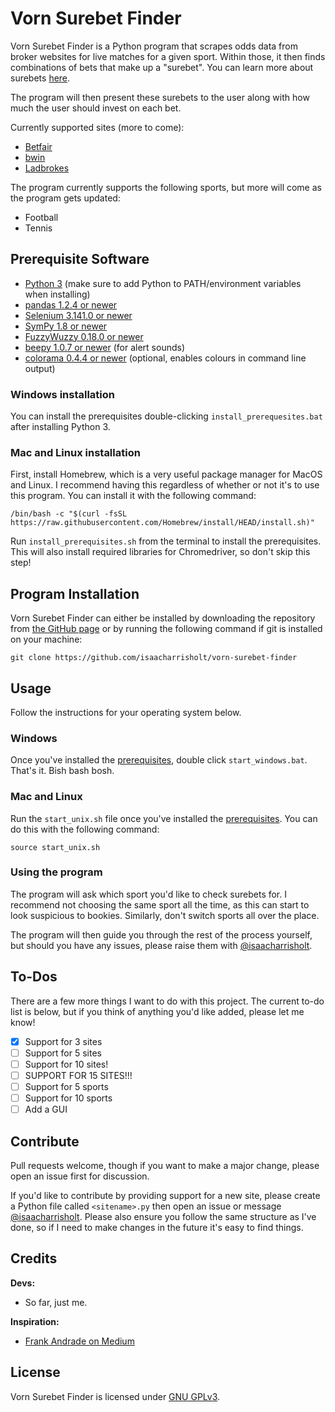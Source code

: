 # Vorn Surebet Finder

Vorn Surebet Finder is a Python program that scrapes odds data from broker websites for live matches for a given sport.
Within those, it then finds combinations of bets that make up a "surebet". You can learn more about surebets
[here](https://betblazers.com/guide/sure-bets).

The program will then present these surebets to the user along with how much the user should invest on each bet.

Currently supported sites (more to come):
- [Betfair](https://www.betfair.com/sport/)
- [bwin](https://sports.bwin.com/en/sports)
- [Ladbrokes](https://sports.ladbrokes.com/)

The program currently supports the following sports, but more will come as the program gets updated:
- Football
- Tennis

## Prerequisite Software

- [Python 3](https://www.python.org/) (make sure to add Python to PATH/environment variables when installing)
- [pandas 1.2.4 or newer](https://pandas.pydata.org/)
- [Selenium 3.141.0 or newer](https://github.com/SeleniumHQ/selenium/)
- [SymPy 1.8 or newer](https://www.sympy.org/en/index.html)
- [FuzzyWuzzy 0.18.0 or newer](https://github.com/seatgeek/fuzzywuzzy)
- [beepy 1.0.7 or newer](https://pypi.org/project/beepy/) (for alert sounds)
- [colorama 0.4.4 or newer](https://pypi.org/project/colorama/) (optional, enables colours in command line output)

### Windows installation

You can install the prerequisites double-clicking `install_prerequesites.bat` after installing Python 3.

### Mac and Linux installation

First, install Homebrew, which is a very useful package manager for MacOS and Linux. I recommend having this regardless
of whether or not it's to use this program. You can install it with the following command:

```commandline
/bin/bash -c "$(curl -fsSL https://raw.githubusercontent.com/Homebrew/install/HEAD/install.sh)"
```

Run `install_prerequisites.sh` from the terminal to install the prerequisites. This will also install required libraries
for Chromedriver, so don't skip this step!

## Program Installation

Vorn Surebet Finder can either be installed by downloading the repository from
[the GitHub page](https://github.com/isaacharrisholt/vorn-surebet-finder) or by running the following command if git
is installed on your machine:
```commandline
git clone https://github.com/isaacharrisholt/vorn-surebet-finder
```

## Usage
     
Follow the instructions for your operating system below.

### Windows

Once you've installed the [prerequisites](#prerequisite-software), double click `start_windows.bat`. That's it. Bish 
bash bosh.

### Mac and Linux

Run the `start_unix.sh` file once you've installed the [prerequisites](#prerequisite-software). You can do this with the
following command:

```commandline
source start_unix.sh
```

### Using the program

The program will ask which sport you'd like to check surebets for. I recommend not choosing the same sport all the time,
as this can start to look suspicious to bookies. Similarly, don't switch sports all over the place.

The program will then guide you through the rest of the process yourself, but should you have any issues, please raise
them with [@isaacharrisholt](https://github.com/isaacharrisholt).

## To-Dos

There are a few more things I want to do with this project. The current to-do list is below, but if you think of
anything you'd like added, please let me know!

- [x] Support for 3 sites
- [ ] Support for 5 sites
- [ ] Support for 10 sites!
- [ ] SUPPORT FOR 15 SITES!!!
- [ ] Support for 5 sports
- [ ] Support for 10 sports
- [ ] Add a GUI

## Contribute

Pull requests welcome, though if you want to make a major change, please open an issue first for discussion.

If you'd like to contribute by providing support for a new site, please create a Python file called `<sitename>.py` then
open an issue or message [@isaacharrisholt](https://github.com/isaacharrisholt). Please also ensure you follow the same
structure as I've done, so if I need to make changes in the future it's easy to find things.

## Credits

**Devs:**
- So far, just me.

**Inspiration:**
- [Frank Andrade on Medium](https://frank-andrade.medium.com/)

## License

Vorn Surebet Finder is licensed under [GNU GPLv3](https://www.gnu.org/licenses/gpl-3.0.en.html).
